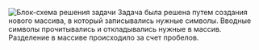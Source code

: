 ![Блок-схема решения задачи](/total/task.PNG)
Задача была решена путем создания нового массива, в который записывались нужные символы. Вводные символы прочитывались и откладывались нужные в массив. Разделение в массиве происходило за счет пробелов.